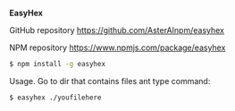 **EasyHex**

GitHub repository
https://github.com/AsterAInpm/easyhex

NPM repository 
https://www.npmjs.com/package/easyhex

```bash
$ npm install -g easyhex
```

Usage. Go to dir that contains files ant type command:

```bash
$ easyhex ./youfilehere
```
